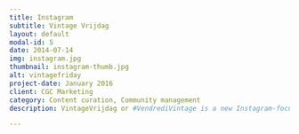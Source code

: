 ```yaml
---
title: Instagram
subtitle: Vintage Vrijdag
layout: default
modal-id: 5
date: 2014-07-14
img: instagram.jpg
thumbnail: instagram-thumb.jpg
alt: vintagefriday
project-date: January 2016
client: CGC Marketing
category: Content curation, Community management
description: VintageVrijdag or #VendrediVintage is a new Instagram-focused series in cooperation with the Marketing dept. We focus on old pictures scans in relation to contemporary events and address the historical polie fans and enlarge our Instagram fanbase.

---
```


